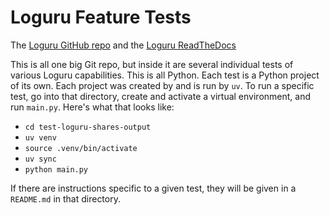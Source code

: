 # Loguru Feature Tests

The [Loguru GitHub repo](git@github.com:Delgan/loguru.git) and the
[Loguru ReadTheDocs](https://loguru.readthedocs.io/en/stable/overview.html)

This is all one big Git repo, but inside it are several individual tests of various Loguru capabilities. This is all
Python. Each test is a Python project of its own. Each project was created by and is run by `uv`. To run a specific
test, go into that directory, create and activate a virtual environment, and run `main.py`. Here's what that looks like:

- `cd test-loguru-shares-output`
- `uv venv`
- `source .venv/bin/activate`
- `uv sync`
- `python main.py`

If there are instructions specific to a given test, they will be given in a `README.md` in that directory.
